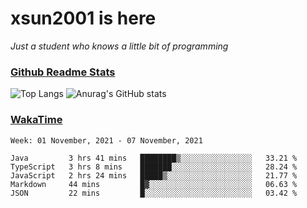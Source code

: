 # xsun2001 is here

*Just a student who knows a little bit of programming*

### [Github Readme Stats](https://github.com/anuraghazra/github-readme-stats)

![Top Langs](https://github-readme-stats.vercel.app/api/top-langs/?username=xsun2001&layout=compact&theme=radical) ![Anurag's GitHub stats](https://github-readme-stats.vercel.app/api?username=xsun2001&show_icons=true&theme=radical)

### [WakaTime](https://wakatime.com)

<!--START_SECTION:waka-->
```text
Week: 01 November, 2021 - 07 November, 2021

Java         3 hrs 41 mins   ████████▒░░░░░░░░░░░░░░░░   33.21 % 
TypeScript   3 hrs 8 mins    ███████░░░░░░░░░░░░░░░░░░   28.24 % 
JavaScript   2 hrs 24 mins   █████▒░░░░░░░░░░░░░░░░░░░   21.77 % 
Markdown     44 mins         █▓░░░░░░░░░░░░░░░░░░░░░░░   06.63 % 
JSON         22 mins         █░░░░░░░░░░░░░░░░░░░░░░░░   03.42 % 
```
<!--END_SECTION:waka-->
